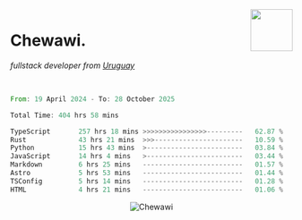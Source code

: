 <img align="right" width="75px" src="https://cdn.discordapp.com/emojis/951914063808565309.webp?name=rivowo" />

# Chewawi.
*fullstack developer from [Uruguay](https://es.wikipedia.org/wiki/Uruguay )*


<br/>

<!--<p align="center"><a href="https://discord.com/users/852970774067544165" target="_blank" rel="noopener"><img width=600 src="https://lanyard.cnrad.dev/api/852970774067544165" alt="Chewawi"></a><p/> -->

<!--<p align="center">&nbsp;<img align="center" src="https://github-readme-stats.vercel.app/api?username=chewawi&show_icons=true&locale=en" alt="noraa08" /></p> -->

<!--START_SECTION:waka-->

```rust
From: 19 April 2024 - To: 28 October 2025

Total Time: 404 hrs 58 mins

TypeScript       257 hrs 18 mins >>>>>>>>>>>>>>>>---------   62.87 %
Rust             43 hrs 21 mins  >>>----------------------   10.59 %
Python           15 hrs 43 mins  >------------------------   03.84 %
JavaScript       14 hrs 4 mins   >------------------------   03.44 %
Markdown         6 hrs 25 mins   -------------------------   01.57 %
Astro            5 hrs 53 mins   -------------------------   01.44 %
TSConfig         5 hrs 14 mins   -------------------------   01.28 %
HTML             4 hrs 21 mins   -------------------------   01.06 %
```

<!--END_SECTION:waka-->

<p align="center"> <img src="https://komarev.com/ghpvc/?username=Chewawi&label=Profile%20views&color=0e75b6&style=flat" alt="Chewawi" /> </p>
